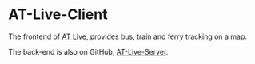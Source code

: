 # AT-Live-Client
The frontend of [AT Live](https://mattm.win/ATLive), provides bus, train and ferry tracking on a map.

The back-end is also on GitHub, [AT-Live-Server](https://github.com/DarkMatterMatt/AT-Live-Server).
